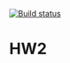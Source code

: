 [![Build status](https://ci.appveyor.com/api/projects/status/5llbk6j7gsa70gvw?svg=true)](https://ci.appveyor.com/project/diro/hw2)
# HW2
